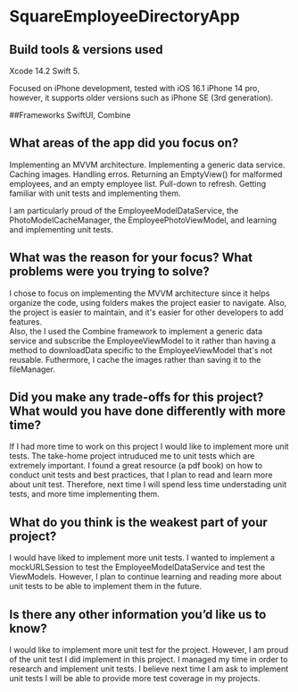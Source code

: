 # SquareEmployeeDirectoryApp

## Build tools & versions used
Xcode 14.2 Swift 5.

Focused on iPhone development, tested with iOS 16.1 iPhone 14 pro, however, it supports older versions such as iPhone SE (3rd generation).

##Frameworks
SwiftUI, Combine

## What areas of the app did you focus on?
Implementing an MVVM architecture. 
Implementing a generic data service.
Caching images. 
Handling erros.
Returning an EmptyView() for malformed employees, and an empty employee list.
Pull-down to refresh.
Getting familiar with unit tests and implementing them.

I am particularly proud of the EmployeeModelDataService, the PhotoModelCacheManager, the EmployeePhotoViewModel, and learning and implementing unit tests.

## What was the reason for your focus? What problems were you trying to solve?
I chose to focus on implementing the MVVM architecture since it helps organize the code, using folders makes the project easier to navigate. Also, the project is easier to maintain, and it's easier for other developers to add features.  
Also, the I used the Combine framework to implement a generic data service and subscribe the EmployeeViewModel to it rather than having a method to downloadData specific to the EmployeeViewModel that's not reusable. 
Futhermore, I cache the images rather than saving it to the fileManager. 

## Did you make any trade-offs for this project? What would you have done differently with more time?
If I had more time to work on this project I would like to implement more unit tests. 
The take-home project intruduced me to unit tests which are extremely important. 
I found a great resource (a pdf book) on how to conduct unit tests and best practices, that I plan to read and learn more about unit test.
Therefore, next time I will spend less time understading unit tests, and more time implementing them.

## What do you think is the weakest part of your project?
I would have liked to implement more unit tests. I wanted to implement a mockURLSession to test the EmployeeModelDataService and test the ViewModels. 
However, I plan to continue learning and reading more about unit tests to be able to implement them in the future.

## Is there any other information you’d like us to know?
I would like to implement more unit test for the project. However, I am proud of the unit test I did implement in this project. I managed my time in order to research and implement unit tests. I believe next time I am ask to implement unit tests I will be able to provide more test coverage in my projects. 
